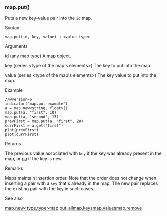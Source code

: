 ### map.put()

Puts a new key-value pair into the `id` map.

Syntax

```
map.put(id, key, value) → <value_type>
```

Arguments

id (any map type) A map object.

key (series <type of the map's elements>) The key to put into the map.

value (series <type of the map's elements>) The key value to put into the map.

Example

```
//@version=6  
indicator("map.put example")  
a = map.new<string, float>()  
map.put(a, "first", 10)  
map.put(a, "second", 15)  
prevFirst = map.put(a, "first", 20)  
currFirst = a.get("first")  
plot(prevFirst)  
plot(currFirst)
```

Returns

The previous value associated with `key` if the key was already present in the map, or [na](#var_na) if the key is new.

Remarks

Maps maintain insertion order. Note that the order does not change when inserting a pair with a `key` that's already in the map. The new pair replaces the existing pair with the `key` in such cases.

See also

[map.new<type,type>](#fun_map.new<type,type>)[map.put\_all](#fun_map.put_all)[map.keys](#fun_map.keys)[map.values](#fun_map.values)[map.remove](#fun_map.remove)
